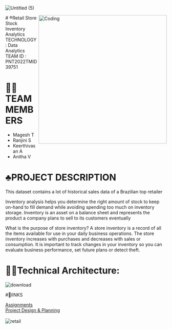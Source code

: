 ![Untitled (5)](https://user-images.githubusercontent.com/90629060/192090442-9e2de638-d8d3-45a6-a28b-3003d529d808.png)



<img align="right" alt="Coding" width="400" src="https://user-images.githubusercontent.com/91787449/192087867-45a41390-7526-4816-91e5-be87be066d5d.gif">
# ®️Retail Store Stock Inventory Analytics
   TECHNOLOGY : Data Analytics <br>
   TEAM ID : PNT2022TMID39751

# 🧑‍💻TEAM MEMBERS
 - Magesh T
 - Ranjini S
 - Keerthivasan A
 - Anitha V
 
 # ♣️PROJECT DESCRIPTION
 This dataset contains a lot of historical sales data of a Brazilian top retailer

Inventory analysis helps you determine the right amount of stock to keep on-hand to fill demand while avoiding spending too much on inventory storage. Inventory is an asset on a balance sheet and represents the product a company plans to sell to its customers eventually

 What is the purpose of store inventory?
A store inventory is a record of all the items available for use in your daily business operations. The store inventory increases with purchases and decreases with sales or consumption. It is important to track changes in your inventory so you can evaluate business performance, set future plans or detect theft.
# 🧑‍💻Technical Architecture:
 ![download](https://user-images.githubusercontent.com/72591359/190850546-9b1ba338-6a8a-4952-8afc-898e5faddd36.png)
 
 #🔗lINKS
 
 <a href="https://github.com/IBM-EPBL/IBM-Project-16863-1663844834/tree/main/Assessments">Assignments</a><br>
 <a href="https://github.com/IBM-EPBL/IBM-Project-16863-1663844834/tree/main/Project_Design_and_Planning">Project Design & Planning</a><br>
 <a href=""></a><br>
![retail](https://user-images.githubusercontent.com/90629060/192155520-1818cc7f-e4a4-4af7-81fd-50f117c78749.gif)



